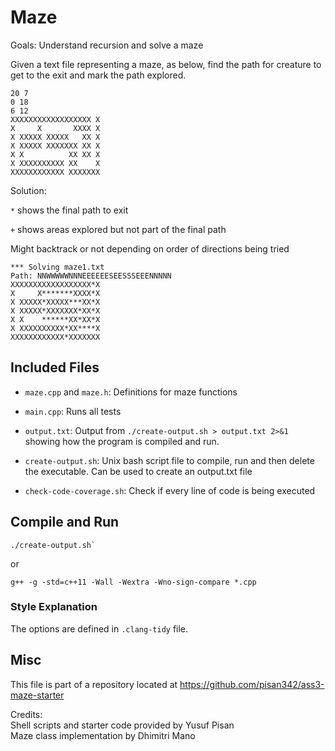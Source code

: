 # Maze

Goals: Understand recursion and solve a maze

Given a text file representing a maze, as below, find the path for
creature to get to the exit and mark the path explored.
```
20 7
0 18
6 12
XXXXXXXXXXXXXXXXXX X
X     X       XXXX X
X XXXXX XXXXX   XX X
X XXXXX XXXXXXX XX X
X X          XX XX X
X XXXXXXXXXX XX    X
XXXXXXXXXXXX XXXXXXX
```

Solution:

`*` shows the final path to exit

`+` shows areas explored but not part of the final path

Might backtrack or not depending on order of directions being tried
```
*** Solving maze1.txt
Path: NNWWWWWNNNEEEEEESEESSSEEENNNNN
XXXXXXXXXXXXXXXXXX*X
X     X*******XXXX*X
X XXXXX*XXXXX***XX*X
X XXXXX*XXXXXXX*XX*X
X X    ******XX*XX*X
X XXXXXXXXXX*XX****X
XXXXXXXXXXXX*XXXXXXX
```

## Included Files

- `maze.cpp` and `maze.h`: Definitions for maze functions

- `main.cpp`: Runs all tests

- `output.txt`: Output from `./create-output.sh > output.txt 2>&1`
showing how the program is compiled and run.

- `create-output.sh`: Unix bash script file to compile, run 
and then delete the executable. Can be used to create an output.txt file

- `check-code-coverage.sh`: Check if every line of code is being executed


## Compile and Run

```
./create-output.sh`
```

or

```
g++ -g -std=c++11 -Wall -Wextra -Wno-sign-compare *.cpp
```


### Style Explanation
The options are defined in `.clang-tidy` file.

## Misc

This file is part of a repository located at
https://github.com/pisan342/ass3-maze-starter

Credits:<br>
Shell scripts and starter code provided by Yusuf Pisan<br>
Maze class implementation by Dhimitri Mano
